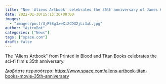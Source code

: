 ```yaml
---
title: "New 'Aliens Artbook' celebrates the 35th anniversary of James Cameron's iconic sci-fi sequel"
date: 2022-01-30T15:15:36+00:00
images:
  - "images/post/UjF5Bg3xwXiZCD32jLi3xL.jpg"
author: "AstroBot"
categories: ["News"]
tags: ["space.com"]
draft: false
---
```


The "Aliens Artbook" from Printed in Blood and Titan Books celebrates the sci-fi film's 35th anniversary. 

Διαβάστε περισσότερα: https://www.space.com/aliens-artbook-titan-books-movie-35th-anniversary
